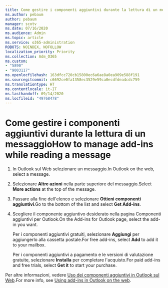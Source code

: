 ```yaml
---
title: Come gestire i componenti aggiuntivi durante la lettura di un messaggio
ms.author: pebaum
author: pebaum
manager: scotv
ms.date: 07/16/2020
ms.audience: Admin
ms.topic: article
ms.service: o365-administration
ROBOTS: NOINDEX, NOFOLLOW
localization_priority: Priority
ms.collection: Adm_O365
ms.custom:
- "5890"
- "9003117"
ms.openlocfilehash: 163dfcc720cb15800ec6a6ae8a0ea909e588f191
ms.sourcegitcommit: c6692ce0fa1358ec3529e59ca0ecdfdea4cdc759
ms.translationtype: HT
ms.contentlocale: it-IT
ms.lasthandoff: 09/14/2020
ms.locfileid: "49768478"
---
```

# <a name="how-to-manage-add-ins-while-reading-a-message"></a><span data-ttu-id="ce60e-102">Come gestire i componenti aggiuntivi durante la lettura di un messaggio</span><span class="sxs-lookup"><span data-stu-id="ce60e-102">How to manage add-ins while reading a message</span></span>

1. <span data-ttu-id="ce60e-103">In Outlook sul Web selezionare un messaggio.</span><span class="sxs-lookup"><span data-stu-id="ce60e-103">In Outlook on the web, select a message.</span></span>
    
2. <span data-ttu-id="ce60e-104">Selezionare **Altre azioni** nella parte superiore del messaggio.</span><span class="sxs-lookup"><span data-stu-id="ce60e-104">Select **More actions** at the top of the message.</span></span>

3. <span data-ttu-id="ce60e-105">Passare alla fine dell'elenco e selezionare **Ottieni componenti aggiuntivi**.</span><span class="sxs-lookup"><span data-stu-id="ce60e-105">Go to the bottom of the list and select **Get Add-ins**.</span></span>
    
4. <span data-ttu-id="ce60e-106">Scegliere il componente aggiuntivo desiderato nella pagina Componenti aggiuntivi per Outlook.</span><span class="sxs-lookup"><span data-stu-id="ce60e-106">On the Add-ins for Outlook page, select the add-in you want.</span></span>
    
    <span data-ttu-id="ce60e-107">Per i componenti aggiuntivi gratuiti, selezionare **Aggiungi** per aggiungerlo alla cassetta postale.</span><span class="sxs-lookup"><span data-stu-id="ce60e-107">For free add-ins, select **Add** to add it to your mailbox.</span></span>
    
    <span data-ttu-id="ce60e-108">Per i componenti aggiuntivi a pagamento e le versioni di valutazione gratuite, selezionare **Installa** per completare l'acquisto.</span><span class="sxs-lookup"><span data-stu-id="ce60e-108">For paid add-ins and free trials, select **Get it** to start your purchase.</span></span>
    
<span data-ttu-id="ce60e-109">Per altre informazioni, vedere [Uso dei componenti aggiuntivi in Outlook sul Web](https://support.microsoft.com/office/using-add-ins-in-outlook-on-the-web-8f2ce816-5df4-44a5-958c-f7f9d6dabdce).</span><span class="sxs-lookup"><span data-stu-id="ce60e-109">For more info, see [Using add-ins in Outlook on the web](https://support.microsoft.com/office/using-add-ins-in-outlook-on-the-web-8f2ce816-5df4-44a5-958c-f7f9d6dabdce).</span></span>